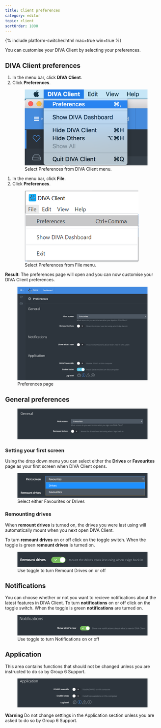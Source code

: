 ```yaml
---
title: Client preferences
category: editor
topic: client
sortOrder: 1000
---
```


{% include platform-switcher.html mac=true win=true %}

You can customise your DIVA Client by selecting your preferences.

## DIVA Client preferences

<div class="platform-mac">
  <ol>
    <li>
      In the menu bar, click <strong>DIVA Client</strong>.
    </li>
    <li>
      Click <strong>Preferences</strong>.
      <figure>
        <img src="/images/v4/client/preferences-mac.png" alt="preferences"/>
        <figcaption>Select Preferences from DIVA Client menu.</figcaption>
      </figure>
    </li>
  </ol>
</div>

<div class="platform-win">
  <ol>
    <li>
      In the menu bar, click <strong>File</strong>.
    </li>
    <li>
      Click <strong>Preferences</strong>.
      <figure>
        <img src="/images/v4/client/preferences-win.png" alt="preferences"/>
        <figcaption>Select Preferences from File menu.</figcaption>
      </figure>
    </li>
  </ol>
</div>

<p class="tip tip--result">
  <strong>Result</strong>:
  The preferences page will open and you can now customise your DIVA Client preferences.
</p>

<figure>
  <img src="/images/v4/client/preferences-page.png" alt="preferences"/>
  <figcaption>Preferences page</figcaption>
</figure>

## General preferences
<figure>
  <img src="/images/v4/client/general-preferences-win.png" alt="general preferences"/>
  </figure>


### Setting your first screen

Using the drop down menu you can select either the **Drives** or **Favourites** page as your first screen when DIVA Client opens.

<figure>
  <img src="/images/v4/client/first-screen.png" alt="preferences"/>
  <figcaption>Select either Favourites or Drives</figcaption>
</figure>

### Remounting drives

When **remount drives** is turned on, the drives you were last using will automatically mount when you next open DIVA Client.

To turn **remount drives** on or off click on the toggle switch.
When the toggle is green **remount drives** is turned on.

<figure>
  <img src="/images/v4/client/remount-drives.png" alt="remount drives"/>
  <figcaption>Use toggle to turn Remount Drives on or off</figcaption>
</figure>

## Notifications

You can choose whether or not you want to recieve notifications about the latest features in DIVA Client.
To turn **notifications** on or off click on the toggle switch.
When the toggle is green **notifications** are turned on.

<figure>
  <img src="/images/v4/client/notifications.png" alt="notifications"/>
  <figcaption>Use toggle to turn Notifications on or off</figcaption>
  </figure>

## Application

This area contains functions that should not be changed unless you are instructed to do so by Group 6 Support.

<figure>
  <img src="/images/v4/client/application-win.png" alt="application"/>
  </figure>


<p class="tip tip--warning">
  <strong>Warning</strong> Do not change settings in the Application section unless you are asked to do so by Group 6 Support.
</p>
